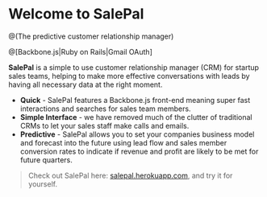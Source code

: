 # Welcome to SalePal

@(The predictive customer relationship manager)

@[Backbone.js|Ruby on Rails|Gmail OAuth]

**SalePal** is a simple to use customer relationship manager (CRM) for startup sales teams, helping to make more effective conversations with leads by having all necessary data at the right moment.

- **Quick** - SalePal features a Backbone.js front-end meaning super fast interactions and searches for sales team members.
- **Simple Interface** -  we have removed much of the clutter of traditional CRMs to let your sales staff make calls and emails.
- **Predictive** - SalePal allows you to set your companies business model and forecast into the future using lead flow and sales member conversion rates to indicate if revenue and profit are likely to be met for future quarters.

> Check out SalePal here: [salepal.herokuapp.com](https://salepal.herokuapp.com/), and try it for yourself.
